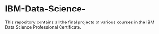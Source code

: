 # IBM-Data-Science-
This repository contains all the final projects of various courses in the IBM Data Science Professional Certificate.
